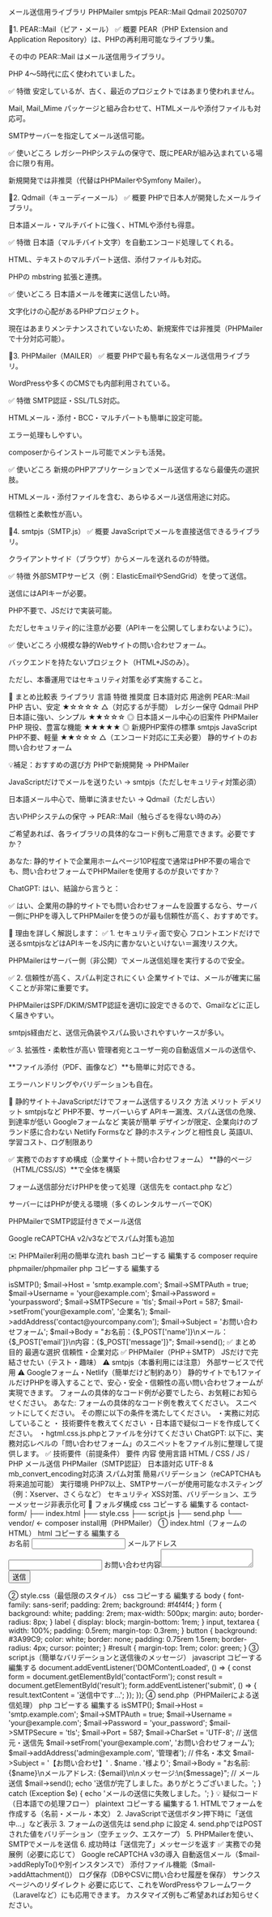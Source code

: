 メール送信用ライブラリ PHPMailer smtpjs PEAR::Mail Qdmail 20250707


🔸1. PEAR::Mail（ピア・メール）
✅ 概要
PEAR（PHP Extension and Application Repository）は、PHPの再利用可能なライブラリ集。

その中の PEAR::Mail はメール送信用ライブラリ。

PHP 4～5時代に広く使われていました。

✅ 特徴
安定しているが、古く、最近のプロジェクトではあまり使われません。

Mail, Mail_Mime パッケージと組み合わせて、HTMLメールや添付ファイルも対応可。

SMTPサーバーを指定してメール送信可能。

✅ 使いどころ
レガシーPHPシステムの保守で、既にPEARが組み込まれている場合に限り有用。

新規開発では非推奨（代替はPHPMailerやSymfony Mailer）。

🔸2. Qdmail（キューディーメール）
✅ 概要
PHPで日本人が開発したメールライブラリ。

日本語メール・マルチバイトに強く、HTMLや添付も得意。

✅ 特徴
日本語（マルチバイト文字）を自動エンコード処理してくれる。

HTML、テキストのマルチパート送信、添付ファイルも対応。

PHPの mbstring 拡張と連携。

✅ 使いどころ
日本語メールを確実に送信したい時。

文字化けの心配があるPHPプロジェクト。

現在はあまりメンテナンスされていないため、新規案件では非推奨（PHPMailerで十分対応可能）。

🔸3. PHPMailer（MAILER）
✅ 概要
PHPで最も有名なメール送信用ライブラリ。

WordPressや多くのCMSでも内部利用されている。

✅ 特徴
SMTP認証・SSL/TLS対応。

HTMLメール・添付・BCC・マルチパートも簡単に設定可能。

エラー処理もしやすい。

composerからインストール可能でメンテも活発。

✅ 使いどころ
新規のPHPアプリケーションでメール送信するなら最優先の選択肢。

HTMLメール・添付ファイルを含む、あらゆるメール送信用途に対応。

信頼性と柔軟性が高い。

🔸4. smtpjs（SMTP.js）
✅ 概要
JavaScriptでメールを直接送信できるライブラリ。

クライアントサイド（ブラウザ）からメールを送れるのが特徴。

✅ 特徴
外部SMTPサービス（例：ElasticEmailやSendGrid）を使って送信。

送信にはAPIキーが必要。

PHP不要で、JSだけで実装可能。

ただしセキュリティ的に注意が必要（APIキーを公開してしまわないように）。

✅ 使いどころ
小規模な静的Webサイトの問い合わせフォーム。

バックエンドを持たないプロジェクト（HTML+JSのみ）。

ただし、本番運用ではセキュリティ対策を必ず実施すること。

🔁 まとめ比較表
ライブラリ	言語	特徴	推奨度	日本語対応	用途例
PEAR::Mail	PHP	古い、安定	★☆☆☆☆	△（対応するが手間）	レガシー保守
Qdmail	PHP	日本語に強い、シンプル	★★☆☆☆	◎	日本語メール中心の旧案件
PHPMailer	PHP	現役、豊富な機能	★★★★★	◎	新規PHP案件の標準
smtpjs	JavaScript	PHP不要、軽量	★★☆☆☆	△（エンコード対応に工夫必要）	静的サイトのお問い合わせフォーム

💡補足：おすすめの選び方
PHPで新規開発 → PHPMailer

JavaScriptだけでメールを送りたい → smtpjs（ただしセキュリティ対策必須）

日本語メール中心で、簡単に済ませたい → Qdmail（ただし古い）

古いPHPシステムの保守 → PEAR::Mail（触らざるを得ない時のみ）

ご希望あれば、各ライブラリの具体的なコード例もご用意できます。必要ですか？








あなた:
静的サイトで企業用ホームページ10P程度で通常はPHP不要の場合でも、問い合わせフォームでPHPMailerを使用するのが良いですか？


ChatGPT:
はい、結論から言うと：

✅ はい、企業用の静的サイトでも問い合わせフォームを設置するなら、サーバー側にPHPを導入してPHPMailerを使うのが最も信頼性が高く、おすすめです。

🔎 理由を詳しく解説します：
✅ 1. セキュリティ面で安心
フロントエンドだけで送るsmtpjsなどはAPIキーをJS内に書かないといけない＝漏洩リスク大。

PHPMailerはサーバー側（非公開）でメール送信処理を実行するので安全。

✅ 2. 信頼性が高く、スパム判定されにくい
企業サイトでは、メールが確実に届くことが非常に重要です。

PHPMailerはSPF/DKIM/SMTP認証を適切に設定できるので、Gmailなどに正しく届きやすい。

smtpjs経由だと、送信元偽装やスパム扱いされやすいケースが多い。

✅ 3. 拡張性・柔軟性が高い
管理者宛とユーザー宛の自動返信メールの送信や、

**ファイル添付（PDF、画像など）**も簡単に対応できる。

エラーハンドリングやバリデーションも自在。

🚫 静的サイト＋JavaScriptだけでフォーム送信するリスク
方法	メリット	デメリット
smtpjsなど	PHP不要、サーバーいらず	APIキー漏洩、スパム送信の危険、到達率が低い
Googleフォームなど	実装が簡単	デザインが限定、企業向けのブランド感に合わない
Netlify Formsなど	静的ホスティングと相性良し	英語UI、学習コスト、ログ制限あり

✅ 実務でのおすすめ構成（企業サイト＋問い合わせフォーム）
**静的ページ（HTML/CSS/JS）**で全体を構築

フォーム送信部分だけPHPを使って処理（送信先を contact.php など）

サーバーにはPHPが使える環境（多くのレンタルサーバーでOK）

PHPMailerでSMTP認証付きでメール送信

Google reCAPTCHA v2/v3などでスパム対策も追加

✉️ PHPMailer利用の簡単な流れ
bash
コピーする
編集する
composer require phpmailer/phpmailer
php
コピーする
編集する
<?php
use PHPMailer\PHPMailer\PHPMailer;
require 'vendor/autoload.php';

$mail = new PHPMailer(true);
$mail->isSMTP();
$mail->Host = 'smtp.example.com';
$mail->SMTPAuth = true;
$mail->Username = 'your@example.com';
$mail->Password = 'yourpassword';
$mail->SMTPSecure = 'tls';
$mail->Port = 587;

$mail->setFrom('your@example.com', '企業名');
$mail->addAddress('contact@yourcompany.com');

$mail->Subject = 'お問い合わせフォーム';
$mail->Body    = "お名前：{$_POST['name']}\nメール：{$_POST['email']}\n内容：{$_POST['message']}";

$mail->send();
✅ まとめ
目的	最適な選択
信頼性・企業対応	✅ PHPMailer（PHP＋SMTP）
JSだけで完結させたい（テスト・趣味）	⚠️ smtpjs（本番利用には注意）
外部サービスで代用	⚠️ Googleフォーム・Netlify（簡単だけど制約あり）

静的サイトでも1ファイルだけPHPを導入することで、安心・安全・信頼性の高い問い合わせフォームが実現できます。
フォームの具体的なコード例が必要でしたら、お気軽にお知らせください。








あなた:
フォームの具体的なコード例を教えてください。 スニペットにしてください。
 その際に以下の条件を満たしてください。
・実務に対応していること
・ 技術要件を教えてください
・日本語で疑似コードを作成してください。
・hgtml.css.js.phpとファイルを分けてください


ChatGPT:
以下に、実務対応レベルの「問い合わせフォーム」のスニペットをファイル別に整理して提供します。

✅ 技術要件（前提条件）
要件	内容
使用言語	HTML / CSS / JS / PHP
メール送信	PHPMailer（SMTP認証）
日本語対応	UTF-8 & mb_convert_encoding対応済
スパム対策	簡易バリデーション（reCAPTCHAも将来追加可能）
実行環境	PHP7以上、SMTPサーバーが使用可能なホスティング（例：Xserver、さくらなど）
セキュリティ	XSS対策、バリデーション、エラーメッセージ非表示化可

📂 フォルダ構成
css
コピーする
編集する
contact-form/
├── index.html
├── style.css
├── script.js
├── send.php
└── vendor/         ← composer install用（PHPMailer）
① index.html（フォームのHTML）
html
コピーする
編集する
<!DOCTYPE html>
<html lang="ja">
<head>
  <meta charset="UTF-8">
  <meta name="viewport" content="width=device-width, initial-scale=1">
  <title>お問い合わせフォーム</title>
  <link rel="stylesheet" href="style.css">
</head>
<body>
  <form id="contactForm" action="send.php" method="POST">
    <label>お名前 <input type="text" name="name" required></label>
    <label>メールアドレス <input type="email" name="email" required></label>
    <label>お問い合わせ内容<textarea name="message" required></textarea></label>
    <button type="submit">送信</button>
    <p id="result"></p>
  </form>
  <script src="script.js"></script>
</body>
</html>
② style.css（最低限のスタイル）
css
コピーする
編集する
body {
  font-family: sans-serif;
  padding: 2rem;
  background: #f4f4f4;
}
form {
  background: white;
  padding: 2rem;
  max-width: 500px;
  margin: auto;
  border-radius: 8px;
}
label {
  display: block;
  margin-bottom: 1rem;
}
input, textarea {
  width: 100%;
  padding: 0.5rem;
  margin-top: 0.3rem;
}
button {
  background: #3A99C9;
  color: white;
  border: none;
  padding: 0.75rem 1.5rem;
  border-radius: 4px;
  cursor: pointer;
}
#result {
  margin-top: 1rem;
  color: green;
}
③ script.js（簡単なバリデーションと送信後のメッセージ）
javascript
コピーする
編集する
document.addEventListener('DOMContentLoaded', () => {
  const form = document.getElementById('contactForm');
  const result = document.getElementById('result');

  form.addEventListener('submit', () => {
    result.textContent = '送信中です...';
  });
});
④ send.php（PHPMailerによる送信処理）
php
コピーする
編集する
<?php
use PHPMailer\PHPMailer\PHPMailer;
use PHPMailer\PHPMailer\Exception;

require 'vendor/autoload.php';

// 文字コードをUTF-8に統一
mb_language("Japanese");
mb_internal_encoding("UTF-8");

function h($str) {
  return htmlspecialchars($str, ENT_QUOTES, 'UTF-8');
}

// 入力値を取得・バリデーション
$name    = h($_POST['name'] ?? '');
$email   = h($_POST['email'] ?? '');
$message = h($_POST['message'] ?? '');

if (!$name || !$email || !$message) {
  exit('入力が不足しています');
}

$mail = new PHPMailer(true);

try {
  // SMTP設定
  $mail->isSMTP();
  $mail->Host = 'smtp.example.com';
  $mail->SMTPAuth = true;
  $mail->Username = 'your@example.com';
  $mail->Password = 'your_password';
  $mail->SMTPSecure = 'tls';
  $mail->Port = 587;

  $mail->CharSet = 'UTF-8';

  // 送信元・送信先
  $mail->setFrom('your@example.com', 'お問い合わせフォーム');
  $mail->addAddress('admin@example.com', '管理者');

  // 件名・本文
  $mail->Subject = '【お問い合わせ】' . $name . '様より';
  $mail->Body    = "お名前: {$name}\nメールアドレス: {$email}\n\nメッセージ:\n{$message}";

  // メール送信
  $mail->send();
  echo '送信が完了しました。ありがとうございました。';
} catch (Exception $e) {
  echo 'メールの送信に失敗しました。';
}
💡 疑似コード（日本語での処理フロー）
plaintext
コピーする
編集する
1. HTMLでフォームを作成する（名前・メール・本文）
2. JavaScriptで送信ボタン押下時に「送信中...」など表示
3. フォームの送信先は send.php に設定
4. send.phpではPOSTされた値をバリデーション（空チェック、エスケープ）
5. PHPMailerを使い、SMTPでメールを送信
6. 成功時は「送信完了」メッセージを返す
✅ 実務での発展例（必要に応じて）
Google reCAPTCHA v3の導入

自動返信メール（$mail->addReplyTo()や別インスタンスで）

添付ファイル機能（$mail->addAttachment()）

ログ保存（DBやCSVに問い合わせ履歴を保存）

サンクスページへのリダイレクト

必要に応じて、これをWordPressやフレームワーク（Laravelなど）にも応用できます。
カスタマイズ例もご希望あればお知らせください。








